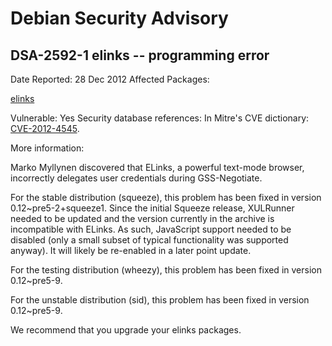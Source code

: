 
Debian Security Advisory
========================


DSA-2592-1 elinks -- programming error
--------------------------------------



Date Reported:
28 Dec 2012
Affected Packages:

[elinks](https://packages.debian.org/src:elinks)

Vulnerable:
Yes
Security database references:
In Mitre's CVE dictionary: [CVE-2012-4545](https://security-tracker.debian.org/tracker/CVE-2012-4545).  

More information:

Marko Myllynen discovered that ELinks, a powerful text-mode browser,
incorrectly delegates user credentials during GSS-Negotiate.


For the stable distribution (squeeze), this problem has been fixed in
version 0.12~pre5-2+squeeze1. Since the initial Squeeze release,
XULRunner needed to be updated and the version currently in the archive
is incompatible with ELinks. As such, JavaScript support needed to be
disabled (only a small subset of typical functionality was supported
anyway). It will likely be re-enabled in a later point update.


For the testing distribution (wheezy), this problem has been fixed in
version 0.12~pre5-9.


For the unstable distribution (sid), this problem has been fixed in
version 0.12~pre5-9.


We recommend that you upgrade your elinks packages.





